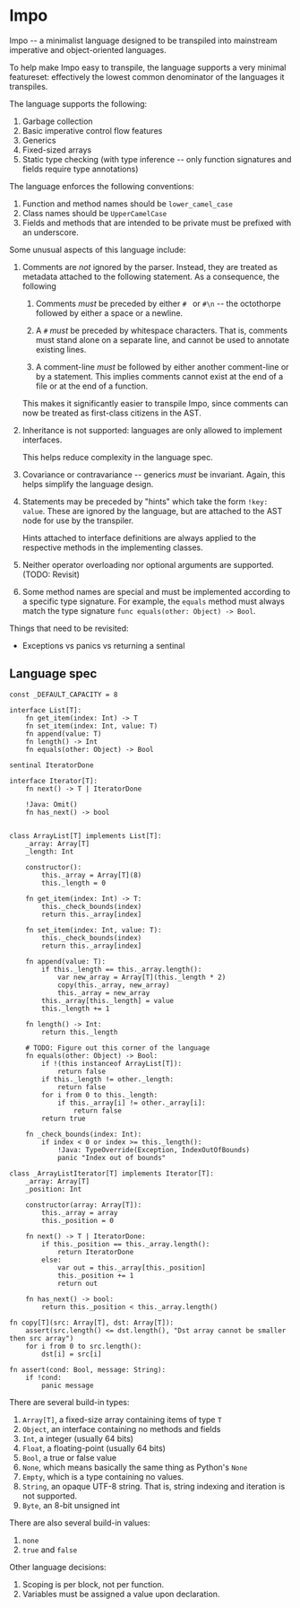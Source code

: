 # Impo

Impo -- a minimalist language designed to be transpiled into mainstream imperative
and object-oriented languages.

To help make Impo easy to transpile, the language supports a very minimal featureset:
effectively the lowest common denominator of the languages it transpiles.

The language supports the following:

1.  Garbage collection
2.  Basic imperative control flow features
3.  Generics
4.  Fixed-sized arrays
5.  Static type checking (with type inference -- only function signatures and fields
    require type annotations)

The language enforces the following conventions:

1.  Function and method names should be `lower_camel_case`
2.  Class names should be `UpperCamelCase`
3.  Fields and methods that are intended to be private must be prefixed with an underscore.

Some unusual aspects of this language include:

1.  Comments are _not_ ignored by the parser. Instead, they are treated as metadata
    attached to the following statement. As a consequence, the following 

    1.  Comments _must_ be preceded by either `# ` or `#\n` -- the octothorpe followed
        by either a space or a newline.

    2.  A `#` _must_ be preceded by whitespace characters. That is, comments must stand
        alone on a separate line, and cannot be used to annotate existing lines.

    3.  A comment-line _must_ be followed by either another comment-line or by a
        statement. This implies comments cannot exist at the end of a file or
        at the end of a function.

    This makes it significantly easier to transpile Impo, since comments can now
    be treated as first-class citizens in the AST.

2.  Inheritance is not supported: languages are only allowed to implement interfaces.

    This helps reduce complexity in the language spec.

3.  Covariance or contravariance -- generics _must_ be invariant. Again, this helps
    simplify the language design.

4.  Statements may be preceded by "hints" which take the form `!key: value`.
    These are ignored by the language, but are attached to the AST node for use by
    the transpiler.

    Hints attached to interface definitions are always applied to the respective
    methods in the implementing classes.

5.  Neither operator overloading nor optional arguments are supported.
    (TODO: Revisit)

6.  Some method names are special and must be implemented according to a specific
    type signature. For example, the `equals` method must always match the type
    signature `func equals(other: Object) -> Bool`.

Things that need to be revisited:

-   Exceptions vs panics vs returning a sentinal


## Language spec

```
const _DEFAULT_CAPACITY = 8

interface List[T]:
    fn get_item(index: Int) -> T
    fn set_item(index: Int, value: T)
    fn append(value: T)
    fn length() -> Int
    fn equals(other: Object) -> Bool

sentinal IteratorDone

interface Iterator[T]:
    fn next() -> T | IteratorDone

    !Java: Omit()
    fn has_next() -> bool


class ArrayList[T] implements List[T]:
    _array: Array[T]
    _length: Int

    constructor():
        this._array = Array[T](8)
        this._length = 0

    fn get_item(index: Int) -> T:
        this._check_bounds(index)
        return this._array[index]

    fn set_item(index: Int, value: T):
        this._check_bounds(index)
        return this._array[index]

    fn append(value: T):
        if this._length == this._array.length():
            var new_array = Array[T](this._length * 2)
            copy(this._array, new_array)
            this._array = new_array
        this._array[this._length] = value
        this._length += 1

    fn length() -> Int:
        return this._length

    # TODO: Figure out this corner of the language
    fn equals(other: Object) -> Bool:
        if !(this instanceof ArrayList[T]):
            return false
        if this._length != other._length:
            return false
        for i from 0 to this._length:
            if this._array[i] != other._array[i]:
                return false
        return true
            
    fn _check_bounds(index: Int):
        if index < 0 or index >= this._length():
            !Java: TypeOverride(Exception, IndexOutOfBounds)
            panic "Index out of bounds"

class _ArrayListIterator[T] implements Iterator[T]:
    _array: Array[T]
    _position: Int

    constructor(array: Array[T]):
        this._array = array
        this._position = 0

    fn next() -> T | IteratorDone:
        if this._position == this._array.length():
            return IteratorDone
        else:
            var out = this._array[this._position]
            this._position += 1
            return out

    fn has_next() -> bool:
        return this._position < this._array.length()
    
fn copy[T](src: Array[T], dst: Array[T]):
    assert(src.length() <= dst.length(), "Dst array cannot be smaller then src array")
    for i from 0 to src.length():
        dst[i] = src[i]

fn assert(cond: Bool, message: String):
    if !cond:
        panic message
```

There are several build-in types:

1.  `Array[T]`, a fixed-size array containing items of type `T`
2.  `Object`, an interface containing no methods and fields
3.  `Int`, a integer (usually 64 bits)
4.  `Float`, a floating-point (usually 64 bits)
5.  `Bool`, a true or false value
6.  `None`, which means basically the same thing as Python's `None`
7.  `Empty`, which is a type containing no values.
8.  `String`, an opaque UTF-8 string. That is, string indexing and iteration
    is not supported.
9.  `Byte`, an 8-bit unsigned int

There are also several build-in values:

1.  `none`
2.  `true` and `false`

Other language decisions:

1.  Scoping is per block, not per function.
2.  Variables must be assigned a value upon declaration.
